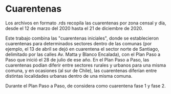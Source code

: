# Cuarentenas
 
Los archivos en formato .rds recopila las cuarentenas por zona censal y día, desde el 12 de marzo del 2020 hasta el 21 de diciembre de 2020. 

Este trabajo combina las "cuarentenas iniciales", donde se establecieron cuarentenas para determinados sectores dentro de las comunas (por ejemplo, el 13 de abril se dejó en cuarentena el sector norte de Santiago, delimitado por las calles Av. Matta y Blanco Encalada), con el Plan Paso a Paso que inició el 28 de julio de ese año. En el Plan Paso a Paso, las cuarentenas podían diferir entre sectores rurales y urbanos para una misma comuna, y en ocasiones (al sur de Chile), las cuarentenas diferían entre distintas localidades urbanas dentro de una misma comuna. 

Durante el Plan Paso a Paso, de considera como cuarentena fase 1 y fase 2. 


